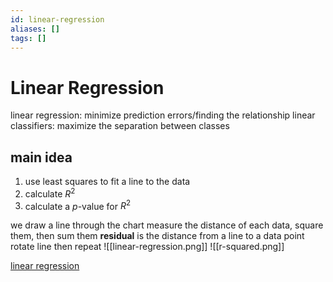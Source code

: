 ```yaml
---
id: linear-regression
aliases: []
tags: []
---
```


# Linear Regression

linear regression: minimize prediction errors/finding the relationship
linear classifiers: maximize the separation between classes

## main idea

1. use least squares to fit a line to the data
2. calculate $R^2$
3. calculate a $p$-value for $R^2$

we draw a line through the chart
measure the distance of each data, square them, then sum them
**residual** is the distance from a line to a data point
rotate line then repeat
![[linear-regression.png]]
![[r-squared.png]]

[linear regression](https://www.youtube.com/watch?v=7ArmBVF2dCs)
